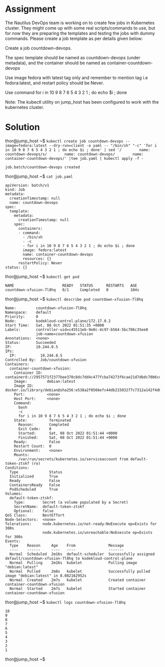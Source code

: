 # Assignment
The Nautilus DevOps team is working on to create few jobs in Kubernetes cluster. They might come up with some real scripts/commands to use, but for now they are preparing the templates and testing the jobs with dummy commands. Please create a job template as per details given below:



Create a job countdown-devops.

The spec template should be named as countdown-devops (under metadata), and the container should be named as container-countdown-devops

Use image fedora with latest tag only and remember to mention tag i.e fedora:latest, and restart policy should be Never.

Use command for i in 10 9 8 7 6 5 4 3 2 1 ; do echo $i ; done

Note: The kubectl utility on jump_host has been configured to work with the kubernetes cluster.
# Solution
thor@jump_host ~$ `kubectl create job countdown-devops --image=fedora:latest --dry-run=client -o yaml -- "/bin/sh" "-c" 'for i in 10 9 8 7 6 5 4 3 2 1 ; do echo $i ; done' | sed '/        name: countdown-devops/s/        name: countdown-devops/        name: container-countdown-devops/' |tee job.yaml | kubectl apply -f -`
```
job.batch/countdown-devops created
```
thor@jump_host ~$ `cat job.yaml`
```
apiVersion: batch/v1
kind: Job
metadata:
  creationTimestamp: null
  name: countdown-devops
spec:
  template:
    metadata:
      creationTimestamp: null
    spec:
      containers:
      - command:
        - /bin/sh
        - -c
        - for i in 10 9 8 7 6 5 4 3 2 1 ; do echo $i ; done
        image: fedora:latest
        name: container-countdown-devops
        resources: {}
      restartPolicy: Never
status: {}
```
thor@jump_host ~$ `kubectl get pod`
```
NAME                      READY   STATUS      RESTARTS   AGE
countdown-xfusion-7l8hq   0/1     Completed   0          104s
```
thor@jump_host ~$ `kubectl describe pod countdown-xfusion-7l8hq`
```
Name:         countdown-xfusion-7l8hq
Namespace:    default
Priority:     0
Node:         kodekloud-control-plane/172.17.0.2
Start Time:   Sat, 08 Oct 2022 01:51:35 +0000
Labels:       controller-uid=c45511eb-9e0c-4c97-b564-5bc786c35ee0
              job-name=countdown-xfusion
Annotations:  <none>
Status:       Succeeded
IP:           10.244.0.5
IPs:
  IP:           10.244.0.5
Controlled By:  Job/countdown-xfusion
Containers:
  container-countdown-xfusion:
    Container ID:  containerd://2957571f2377bee370c8dc7dd4c477fcba74273f6cae21d7dbdc70b6cda3dd52
    Image:         debian:latest
    Image ID:      docker.io/library/debian@sha256:e538a2f0566efc44db21503277c7312a142f4d0dedc5d2886932b92626104bff
    Port:          <none>
    Host Port:     <none>
    Command:
      bash
      -c
      for i in 10 9 8 7 6 5 4 3 2 1 ; do echo $i ; done
    State:          Terminated
      Reason:       Completed
      Exit Code:    0
      Started:      Sat, 08 Oct 2022 01:51:44 +0000
      Finished:     Sat, 08 Oct 2022 01:51:44 +0000
    Ready:          False
    Restart Count:  0
    Environment:    <none>
    Mounts:
      /var/run/secrets/kubernetes.io/serviceaccount from default-token-ztskf (ro)
Conditions:
  Type              Status
  Initialized       True 
  Ready             False 
  ContainersReady   False 
  PodScheduled      True 
Volumes:
  default-token-ztskf:
    Type:        Secret (a volume populated by a Secret)
    SecretName:  default-token-ztskf
    Optional:    false
QoS Class:       BestEffort
Node-Selectors:  <none>
Tolerations:     node.kubernetes.io/not-ready:NoExecute op=Exists for 300s
                 node.kubernetes.io/unreachable:NoExecute op=Exists for 300s
Events:
  Type    Reason     Age    From               Message
  ----    ------     ----   ----               -------
  Normal  Scheduled  2m16s  default-scheduler  Successfully assigned default/countdown-xfusion-7l8hq to kodekloud-control-plane
  Normal  Pulling    2m16s  kubelet            Pulling image "debian:latest"
  Normal  Pulled     2m8s   kubelet            Successfully pulled image "debian:latest" in 8.082162952s
  Normal  Created    2m7s   kubelet            Created container container-countdown-xfusion
  Normal  Started    2m7s   kubelet            Started container container-countdown-xfusion
```
thor@jump_host ~$ `kubectl logs countdown-xfusion-7l8hq`
```
10
9
8
7
6
5
4
3
2
1
```
thor@jump_host ~$ 
